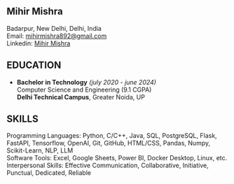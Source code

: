 ## Mihir Mishra
Badarpur, New Delhi, Delhi, India  
Email: mihirmishra892@gmail.com  
Linkedin: [Mihir Mishra](https://www.linkedin.com/in/mihir-mishra-15335a222/)

## EDUCATION

- **Bachelor in Technology**  _(july 2020 - june 2024)_    
  Computer Science and Engineering (9.1 CGPA)  
  **Delhi Technical Campus**, Greater Noida, UP  


## SKILLS
Programming Languages: Python, C/C++, Java, SQL, PostgreSQL, Flask, FastAPI, Tensorflow, OpenAI, Git, GitHub, HTML/CSS, Pandas, Numpy, Scikit-Learn, NLP, LLM  
Software Tools: Excel, Google Sheets, Power BI, Docker Desktop, Linux, etc.  
Interpersonal Skills: Effective Communication, Collaborative, Initiative, Punctual, Dedicated, Reliable  


<!---
Mihir-M112/Mihir-M112 is a ✨ special ✨ repository because its `README.md` (this file) appears on your GitHub profile.
You can click the Preview link to take a look at your changes.
--->
